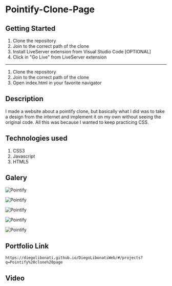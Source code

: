 # Pointify-Clone-Page

## Getting Started

1. Clone the repository
2. Join to the correct path of the clone
3. Install LiveServer extension from Visual Studio Code [OPTIONAL]
4. Click in "Go Live" from LiveServer extension

---

1. Clone the repository
2. Join to the correct path of the clone
3. Open index.html in your favorite navigator

## Description

I made a website about a pointify clone, but basically what I did was to take a design from the internet and implement it on my own without seeing the original code. All this was because I wanted to keep practicing CSS.

## Technologies used

1. CSS3
2. Javascript
3. HTML5

## Galery

![Pointify](https://raw.githubusercontent.com/DiegoLibonati/DiegoLibonatiWeb/main/data/projects/Css/Imagenes/pontify-0.jpg)

![Pointify](https://raw.githubusercontent.com/DiegoLibonati/DiegoLibonatiWeb/main/data/projects/Css/Imagenes/pontify-1.jpg)

![Pointify](https://raw.githubusercontent.com/DiegoLibonati/DiegoLibonatiWeb/main/data/projects/Css/Imagenes/pontify-2.jpg)

![Pointify](https://raw.githubusercontent.com/DiegoLibonati/DiegoLibonatiWeb/main/data/projects/Css/Imagenes/pontify-3.jpg)

![Pointify](https://raw.githubusercontent.com/DiegoLibonati/DiegoLibonatiWeb/main/data/projects/Css/Imagenes/pontify-4.jpg)

## Portfolio Link

`https://diegolibonati.github.io/DiegoLibonatiWeb/#/projects?q=Pointify%20clone%20page`

## Video
